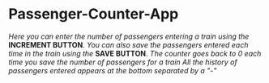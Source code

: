 # Passenger-Counter-App
*Here you can enter the number of passengers entering a train using the* **INCREMENT BUTTON**.
*You can also save the passengers entered each time in the train using the* **SAVE BUTTON**.
*The counter goes back to 0 each time you save the number of passengers for a train*
*All the history of passengers entered appears at the bottom separated by a "-"*
